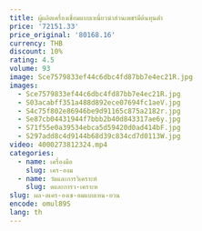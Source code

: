 ```yaml
---
title: ผู้ผลิตเครื่องเชื่อมแบบเหนี่ยวนําส่วนเพชรมีต้นทุนต่ํา
price: '72151.33'
price_original: '80168.16'
currency: THB
discount: 10%
rating: 4.5
volume: 93
image: Sce7579833ef44c6dbc4fd87bb7e4ec21R.jpg
images:
  - Sce7579833ef44c6dbc4fd87bb7e4ec21R.jpg
  - S03acabff351a488d892ece07694fc1aeV.jpg
  - S4c75f802e86946be9d91165c875a2182r.jpg
  - Se87cb04431944f7bbb2b40d843317ae6y.jpg
  - S71f55e0a39534ebca5d59420d0ad414bF.jpg
  - S297add8c4d9144b68d39c834cd7d0113W.jpg
video: 4000273812324.mp4
categories:
  - name: เครื่องมือ
    slug: เคร-องม
  - name: วัดและการวิเคราะห์
    slug: ดและการว-เคราะห
slug: ผล-ตเคร-องเช-อมแบบเหน-ยวน
encode: omul89S
lang: th
---
```

  